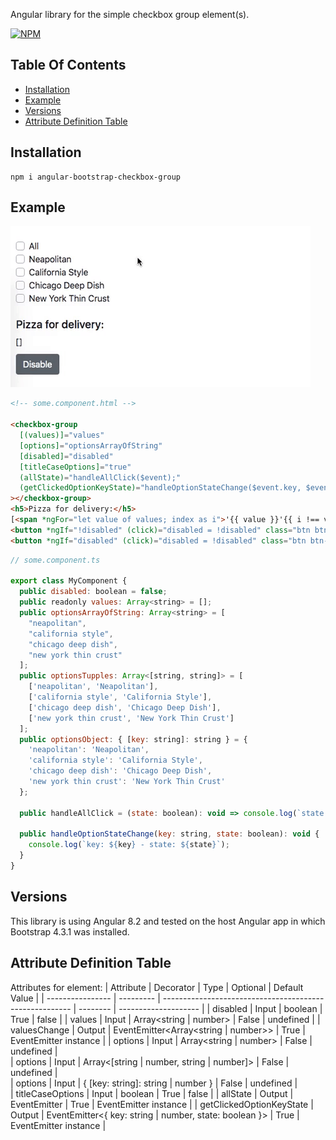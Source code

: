 Angular library for the simple checkbox group element(s).

[![NPM](https://nodei.co/npm/angular-bootstrap-checkbox-group.png?compact=true)](https://nodei.co/npm/angular-bootstrap-checkbox-group/)

## Table Of Contents
* [Installation](#installation)
* [Example](#example)
* [Versions](#versions)
* [Attribute Definition Table](#attribute-definition-table)

## Installation
```
npm i angular-bootstrap-checkbox-group
```

## Example
![](https://raw.githubusercontent.com/datoMarjanidze/angular-bootstrap-checkbox-group/master/images/demo.gif)
```HTML
<!-- some.component.html -->

<checkbox-group
  [(values)]="values"
  [options]="optionsArrayOfString"
  [disabled]="disabled"
  [titleCaseOptions]="true"
  (allState)="handleAllClick($event);"
  (getClickedOptionKeyState)="handleOptionStateChange($event.key, $event.state);"
></checkbox-group>
<h5>Pizza for delivery:</h5>
[<span *ngFor="let value of values; index as i">'{{ value }}'{{ i !== values.length - 1 ? ", " : "" }}</span>]
<button *ngIf="!disabled" (click)="disabled = !disabled" class="btn btn-secondary">Disable</button>
<button *ngIf="disabled" (click)="disabled = !disabled" class="btn btn-primary">Enable</button>
```
```javascript
// some.component.ts

export class MyComponent {
  public disabled: boolean = false;
  public readonly values: Array<string> = [];
  public optionsArrayOfString: Array<string> = [
    "neapolitan",
    "california style",
    "chicago deep dish",
    "new york thin crust"
  ];
  public optionsTupples: Array<[string, string]> = [
    ['neapolitan', 'Neapolitan'],
    ['california style', 'California Style'],
    ['chicago deep dish', 'Chicago Deep Dish'],
    ['new york thin crust', 'New York Thin Crust']
  ];
  public optionsObject: { [key: string]: string } = {
    'neapolitan': 'Neapolitan',
    'california style': 'California Style',
    'chicago deep dish': 'Chicago Deep Dish',
    'new york thin crust': 'New York Thin Crust'
  };

  public handleAllClick = (state: boolean): void => console.log(`state: ${state}`);

  public handleOptionStateChange(key: string, state: boolean): void {
    console.log(`key: ${key} - state: ${state}`);
  }
}
```

## Versions
This library is using Angular 8.2 and tested on the host Angular app in
which Bootstrap 4.3.1 was installed.

## Attribute Definition Table
Attributes for **<checkbox-group></checkbox-group>** element:
| Attribute                | Decorator | Type                                                    | Optional | Default Value         |
| ----------------         | --------- | ------------------------------------------------------- | -------- | --------------------  |
| disabled                 | Input     | boolean                                                 | True     | false                 |
| values                   | Input     | Array<string \| number>                                 | False    | undefined             |
| valuesChange             | Output    | EventEmitter<Array<string \| number>>                   | True     | EventEmitter instance |
| options                  | Input     | Array<string \| number>                                 | False    | undefined             |  
| options                  | Input     | Array<[string \| number, string \| number]>             | False    | undefined             |  
| options                  | Input     | { [key: string]: string \| number }                     | False    | undefined             |  
| titleCaseOptions         | Input     | boolean                                                 | True     | false                 |
| allState                 | Output    | EventEmitter<boolean>                                   | True     | EventEmitter instance |
| getClickedOptionKeyState | Output    | EventEmitter<{ key: string \| number, state: boolean }> | True     | EventEmitter instance |